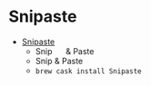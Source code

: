 # Snipaste
- [Snipaste](https://www.snipaste.com/)
  -  Snip      & Paste
  - Snip & Paste
  - `brew cask install Snipaste`
